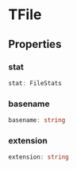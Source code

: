# TFile



## Properties

### stat

```ts
stat: FileStats
```



### basename

```ts
basename: string
```



### extension

```ts
extension: string
```



